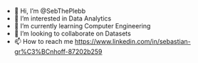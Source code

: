 - 👋 Hi, I’m @SebThePlebb
- 👀 I’m interested in Data Analytics
- 🌱 I’m currently learning Computer Engineering
- 💞️ I’m looking to collaborate on Datasets
- 📫 How to reach me https://www.linkedin.com/in/sebastian-gr%C3%BCnhoff-87202b259

<!---
SebThePlebb/SebThePlebb is a ✨ special ✨ repository because its `README.md` (this file) appears on your GitHub profile.
You can click the Preview link to take a look at your changes.
--->
